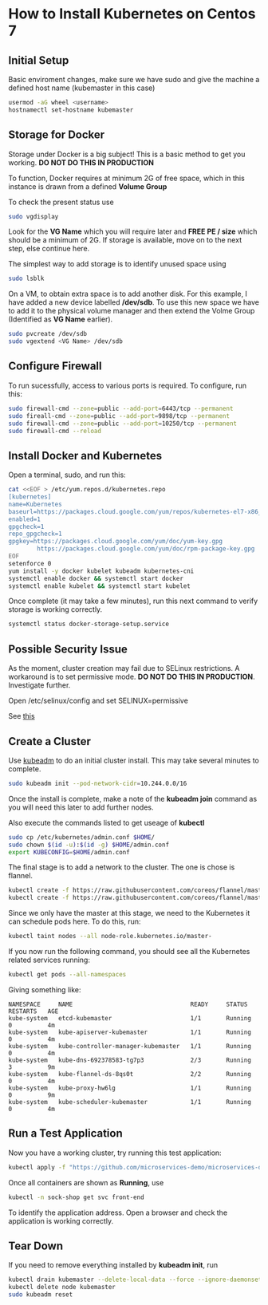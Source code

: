 # How to Install Kubernetes on Centos 7

## Initial Setup

Basic enviroment changes, make sure we have sudo and give the machine a defined host name (kubemaster in this case)

```bash
usermod -aG wheel <username>
hostnamectl set-hostname kubemaster
```

## Storage for Docker

Storage under Docker is a big subject!  This is a basic method to get you working. **DO NOT DO THIS IN PRODUCTION**

To function, Docker requires at minimum 2G of free space, which in this instance is drawn from a defined **Volume Group**

To check the present status use
```bash
sudo vgdisplay
```
Look for the **VG Name** which you will require later and **FREE PE / size** which should be a minimum of 2G.
If storage is available, move on to the next step, else continue here.

The simplest way to add storage is to identify unused space using
```bash
sudo lsblk
```
On a VM, to obtain extra space is to add another disk. For this example, I have added a new device labelled **/dev/sdb**. To use
this new space we have to add it to the physical volume manager and then extend the Volme Group (Identified as **VG Name** earlier).
```bash
sudo pvcreate /dev/sdb
sudo vgextend <VG Name> /dev/sdb

```
## Configure Firewall

To run sucessfully, access to various ports is required. To configure, run this:
```bash
sudo firewall-cmd --zone=public --add-port=6443/tcp --permanent
sudo fireall-cmd --zone=public --add-port=9898/tcp --permanent
sudo firewall-cmd --zone=public --add-port=10250/tcp --permanent
sudo firewall-cmd --reload

```

## Install Docker and Kubernetes

Open a terminal, sudo, and run this:
```bash
cat <<EOF > /etc/yum.repos.d/kubernetes.repo
[kubernetes]
name=Kubernetes
baseurl=https://packages.cloud.google.com/yum/repos/kubernetes-el7-x86_64
enabled=1
gpgcheck=1
repo_gpgcheck=1
gpgkey=https://packages.cloud.google.com/yum/doc/yum-key.gpg
        https://packages.cloud.google.com/yum/doc/rpm-package-key.gpg
EOF
setenforce 0
yum install -y docker kubelet kubeadm kubernetes-cni
systemctl enable docker && systemctl start docker
systemctl enable kubelet && systemctl start kubelet
```
Once complete (it may take a few minutes), run this next command to verify storage is working correctly.
```bash
systemctl status docker-storage-setup.service
```

## Possible Security Issue

As the moment, cluster creation may fail due to SELinux restrictions.  A workaround is to set permissive mode.  **DO NOT DO THIS IN PRODUCTION**. Investigate further.

Open /etc/selinux/config and set SELINUX=permissive

See [this](https://access.redhat.com/documentation/en-US/Red_Hat_Enterprise_Linux/6/html/Security-Enhanced_Linux/sect-Security-Enhanced_Linux-Enabling_and_Disabling_SELinux-Disabling_SELinux.html)

## Create a Cluster

Use [kubeadm](https://kubernetes.io/docs/setup/independent/create-cluster-kubeadm/) to do an initial cluster install. This may take several minutes to complete.
```bash
sudo kubeadm init --pod-network-cidr=10.244.0.0/16
```
Once the install is complete, make a note of the **kubeadm join** command as you will need this later to add further nodes.

Also execute the commands listed to get useage of **kubectl**
```bash
sudo cp /etc/kubernetes/admin.conf $HOME/
sudo chown $(id -u):$(id -g) $HOME/admin.conf
export KUBECONFIG=$HOME/admin.conf
```
The final stage is to add a network to the cluster.  The one is chose is flannel.
```bash
kubectl create -f https://raw.githubusercontent.com/coreos/flannel/master/Documentation/kube-flannel-rbac.yml
kubectl create -f https://raw.githubusercontent.com/coreos/flannel/master/Documentation/kube-flannel.yml
```
Since we only have the master at this stage, we need to the Kubernetes it can schedule pods here.  To do this, run:
```bash
kubectl taint nodes --all node-role.kubernetes.io/master-
```
If you now run the following command, you should see all the Kubernetes related services running:
```bash
kubectl get pods --all-namespaces
```
Giving something like:
```
NAMESPACE     NAME                                 READY     STATUS    RESTARTS   AGE
kube-system   etcd-kubemaster                      1/1       Running   0          4m
kube-system   kube-apiserver-kubemaster            1/1       Running   0          4m
kube-system   kube-controller-manager-kubemaster   1/1       Running   0          4m
kube-system   kube-dns-692378583-tg7p3             2/3       Running   3          9m
kube-system   kube-flannel-ds-8qs0t                2/2       Running   0          4m
kube-system   kube-proxy-hw6lg                     1/1       Running   0          9m
kube-system   kube-scheduler-kubemaster            1/1       Running   0          4m

```

## Run a Test Application

Now you have a working cluster, try running this test application:

```bash
kubectl apply -f "https://github.com/microservices-demo/microservices-demo/blob/master/deploy/kubernetes/complete-demo.yaml?raw=true"
```

Once all containers are shown as **Running**, use
```bash
kubectl -n sock-shop get svc front-end
```
To identify the application address. Open a browser and check the application is working correctly.


## Tear Down

If you need to remove everything installed by **kubeadm init**, run
```bash
kubectl drain kubemaster --delete-local-data --force --ignore-daemonsets
kubectl delete node kubemaster
sudo kubeadm reset
```







